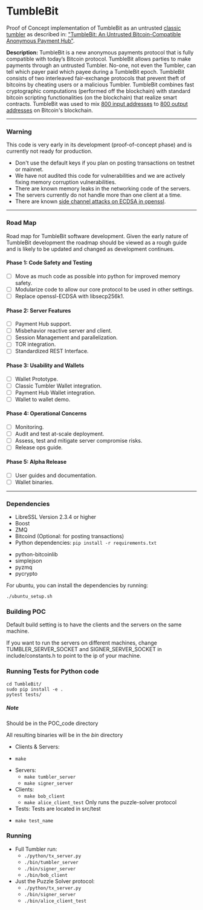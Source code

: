 # TumbleBit

Proof of Concept implementation of TumbleBit as an untrusted [classic tumbler](https://en.wikipedia.org/wiki/Cryptocurrency_tumbler) as described in: ["TumbleBit: An Untrusted Bitcoin-Compatible Anonymous Payment Hub"](https://eprint.iacr.org/2016/575).

**Description:** TumbleBit is a new anonymous payments protocol that is fully compatible with today’s Bitcoin protocol. TumbleBit allows parties to make payments through an untrusted Tumbler. No-one, not even the Tumbler, can tell which payer paid which payee during a TumbleBit epoch. TumbleBit consists of two interleaved fair-exchange protocols that prevent theft of bitcoins by cheating users or a malicious Tumbler. TumbleBit combines fast cryptographic computations (performed off the blockchain) with standard bitcoin scripting functionalities (on the blockchain) that realize smart contracts. TumbleBit was used to mix [800 input addresses](https://blockchain.info/tx/fd51bd844202ef050f1fbe0563e3babd2df3c3694b61af39ac811ad14f52b233) to [800 output addresses](https://blockchain.info/tx/8520da7116a1e634baf415280fdac45f96e680270ea06810512531a783f0c9f6) on Bitcoin's blockchain.

----
### Warning
This code is very early in its development (proof-of-concept phase) and is currently not ready for production.

* Don't use the default keys if you plan on posting transactions on testnet or mainnet.
* We have not audited this code for vulnerabilities and we are actively fixing memory corruption vulnerabilities.
* There are known memory leaks in the networking code of the servers.
* The servers currently do not handle more than one client at a time.
* There are known [side channel attacks on ECDSA in openssl](https://www.tau.ac.il/~tromer/mobilesc/).

---

### Road Map
Road map for TumbleBit software development. Given the early nature of TumbleBit development the roadmap should be viewed as a rough guide and is likely to be updated and changed as development continues.

#### Phase 1: Code Safety and Testing
+ [ ] Move as much code as possible into python for improved memory safety.
+ [ ] Modularize code to allow our core protocol to be used in other settings.
+ [ ] Replace openssl-ECDSA with libsecp256k1.

#### Phase 2: Server Features
+ [ ] Payment Hub support.
+ [ ] Misbehavior reactive server and client.
+ [ ] Session Management and parallelization.
+ [ ] TOR integration.
+ [ ] Standardized REST Interface.

#### Phase 3: Usability and Wallets
+ [ ] Wallet Prototype.
+ [ ] Classic Tumbler Wallet integration.
+ [ ] Payment Hub Wallet integration.
+ [ ] Wallet to wallet demo.

#### Phase 4: Operational Concerns
+ [ ] Monitoring.
+ [ ] Audit and test at-scale deployment.
+ [ ] Assess, test and mitigate server compromise risks.
+ [ ] Release ops guide.

#### Phase 5: Alpha Release
+ [ ] User guides and documentation.
+ [ ] Wallet binaries.

----
### Dependencies

- LibreSSL Version 2.3.4 or higher
- Boost
- ZMQ
- Bitcoind (Optional: for posting transactions)
- Python dependencies: ```pip install -r requirements.txt```
 + python-bitcoinlib
 + simplejson
 + pyzmq
 + pycrypto

For ubuntu, you can install the dependencies by running:
```
./ubuntu_setup.sh
```
### Building POC

Default build setting is to have the clients and
the servers on the same machine.

If you want to run the servers on different machines,
change TUMBLER_SERVER_SOCKET and SIGNER_SERVER_SOCKET in
include/constants.h to point to the ip of your machine.


### Running Tests for Python code
```
cd TumbleBit/ 
sudo pip install -e .
pytest tests/
```


##### Note
Should be in the POC_code directory

All resulting binaries will be in the _bin_ directory

- Clients & Servers:
 + ```make```
- Servers:
  + ```make tumbler_server```
  + ```make signer_server```
- Clients:
  + ```make bob_client```
  + ```make alice_client_test``` Only runs the puzzle-solver protocol
- Tests: Tests are located in src/test
 + ```make test_name```

### Running

- Full Tumbler run:
  + ```./python/tx_server.py```
  + ```./bin/tumbler_server```
  + ```./bin/signer_server```
  + ```./bin/bob_client```
- Just the Puzzle Solver protocol:
  + ```./python/tx_server.py```
  + ```./bin/signer_server```
  + ```./bin/alice_client_test```

 <!--- ![tumblebit](https://cloud.githubusercontent.com/assets/274814/18019508/6c081ed8-6baa-11e6-9165-9bd338fda187.png) -->
